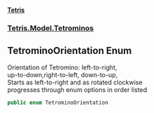 #### [Tetris](index.md 'index')
### [Tetris.Model.Tetrominos](Tetris_Model_Tetrominos.md 'Tetris.Model.Tetrominos')
## TetrominoOrientation Enum
Orientation of Tetromino: left-to-right,  
up-to-down,right-to-left, down-to-up,   
Starts as left-to-right and as rotated clockwise  
progresses through enum options in order listed  
```csharp
public enum TetrominoOrientation

```
